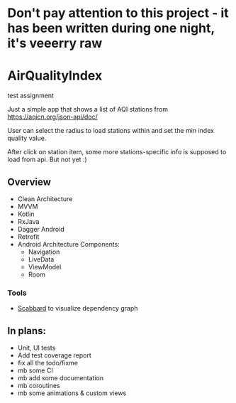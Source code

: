 
# Don't pay attention to this project - it has been written during one night, it's veeerry raw 


##
##
##
##
##
##
##

# AirQualityIndex
test assignment

Just a simple app that shows a list of AQI stations from https://aqicn.org/json-api/doc/

User can select the radius to load stations within and set the min index quality value.

After click on station item, some more stations-specific info is supposed to load from api. But not yet :)


## Overview
* Clean Architecture
* MVVM
* Kotlin
* RxJava
* Dagger Android
* Retrofit
* Android Architecture Components:
  * Navigation
  * LiveData
  * ViewModel
  * Room

### Tools
* [Scabbard](https://arunkumar9t2.github.io/scabbard/) to visualize dependency graph

## In plans:
* Unit, UI tests
* Add test coverage report
* fix all the todo/fixme
* mb some CI
* mb add some documentation
* mb coroutines
* mb some animations & custom views
